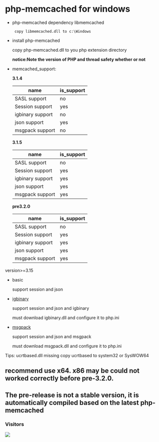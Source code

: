 # php-memcached for windows
 * php-memcached dependency libmemcached

        copy libmemcached.dll to c:\Windows 
        
  
        
 * install php-memcached
 
    copy php-memcached.dll to you php extension directory
    
    **notice:Note the version of PHP and thread safety whether or not**
    
 * memcached_support:
        
    **3.1.4**
    
    |name|is_support|
    ----|----------
    |SASL support|no|
    |Session support|yes|
    |igbinary support|no|
    |json support|yes|
    |msgpack support|no|
    
     **3.1.5**
     
    |name|is_support|
    ----|----------
    |SASL support|no|
    |Session support|yes|
    |igbinary support|yes|
    |json support|yes|
    |msgpack support|yes|
	
     **pre3.2.0**
     
    |name|is_support|
    ----|----------
    |SASL support|no|
    |Session support|yes|
    |igbinary support|yes|
    |json support|yes|
    |msgpack support|yes|	


version>=3.15 
* basic

    support session and json
* [igbinary](https://pecl.php.net/package/igbinary)

    support session and json and igbinary
    
    must download igbinary.dll and configure it to php.ini
* [msgpack](https://pecl.php.net/package/msgpack)
    
    support session and json and msgpack
    
    must download msgpack.dll and configure it to php.ini
    
    	
Tips:
ucrtbased.dll missing copy ucrtbased to system32 or SysWOW64
## recommend use x64. x86 may be could not worked correctly before pre-3.2.0.
## The pre-release is not a stable version, it is automatically compiled based on the latest php-memcached
    
### Visitors

![](http://profile-counter.glitch.me/lifenglsf/count.svg)


    
     
